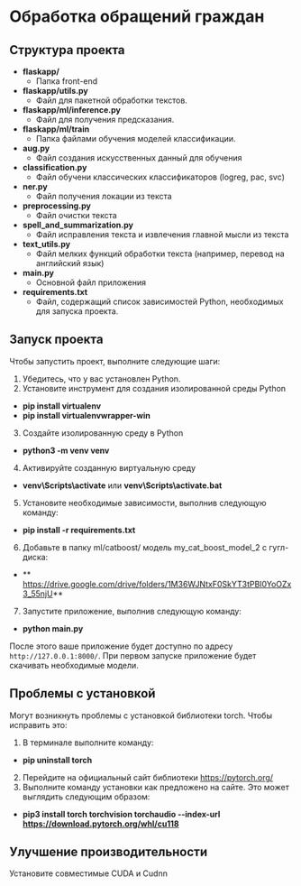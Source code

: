 # Обработка обращений граждан

## Структура проекта

- **flaskapp/**
  - Папка front-end
- **flaskapp/utils.py**
  - Файл для пакетной обработки текстов.
- **flaskapp/ml/inference.py**
  - Файл для получения предсказания.
- **flaskapp/ml/train**
  - Папка файлами обучения моделей классификации.
- **aug.py**
  - Файл создания искусственных данный для обучения
- **classification.py**
  - Файл обучени классических классификаторов (logreg, pac, svc)
- **ner.py**
  - Файл получения локации из текста
- **preprocessing.py**
  - Файл очистки текста
- **spell_and_summarization.py**
  - Файл исправления текста и извлечения главной мысли из текста
- **text_utils.py**
  - Файл мелких функций обработки текста (например, перевод на английский язык) 
- **main.py**
  - Основной файл приложения
- **requirements.txt**
  - Файл, содержащий список зависимостей Python, необходимых для запуска проекта.

## Запуск проекта

Чтобы запустить проект, выполните следующие шаги:

1. Убедитесь, что у вас установлен Python.
2. Установите инструмент для создания изолированной среды Python 
- **pip install virtualenv**
- **pip install virtualenvwrapper-win**
3. Создайте изолированную среду в Python 
- **python3 -m venv venv**
4. Активируйте созданную виртуальную среду
- **venv\Scripts\activate** или **venv\Scripts\activate.bat**
5. Установите необходимые зависимости, выполнив следующую команду:
- **pip install -r requirements.txt**
6. Добавьте в папку ml/catboost/ модель my_cat_boost_model_2 с гугл-диска:
- ** https://drive.google.com/drive/folders/1M36WJNtxF0SkYT3tPBI0YoOZx3_55njU**
7. Запустите приложение, выполнив следующую команду:
- **python main.py**

После этого ваше приложение будет доступно по адресу `http://127.0.0.1:8000/`.
При первом запуске приложение будет скачивать необходимые модели.

## Проблемы с установкой
Могут возникнуть проблемы с установкой библиотеки torch.
Чтобы исправить это:
1. В терминале выполните команду:
- **pip uninstall torch**
2. Перейдите на официальный сайт библиотеки https://pytorch.org/
3. Выполните команду установки как предложено на сайте. Это может выглядить следующим образом:
- **pip3 install torch torchvision torchaudio --index-url https://download.pytorch.org/whl/cu118**

## Улучшение производительности
Установите совместимые CUDA и Cudnn



